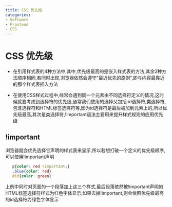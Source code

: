 ```yaml
---
title: CSS 优先级
categories:
- Software
- Frontend
- CSS
---
```

# CSS 优先级

- 在引用样式表的4种方法中,其中,优先级最高的是嵌入样式表的方法,其余3种方法顺序相同,若同时出现,浏览器依然会遵守"最近优先的原则",即与内容最靠近的那个样式表插入方法

- 在使用CSS样式过程中,经常会遇到同一个元素由不同选择符定义的情况,这时候就要考虑到选择符的优先级,通常我们使用的选择父包括:id选择符,类选择符,包含选择符和HTML标签选择符等,因为id选择符是最后被加到元素上的,所以优先级最高,其次是类选择符,!important语法主要用来提升样式规则的应用优先级

## !important

浏览器就会优先选择它声明的样式表来显示,所以若想打破一个定义的优先级顺序,可以使用!important声明

```css
   p{color: red !important;}
   .blue{color: red}
   #id{color: green}
```

上例中同时对页面的一个段落加上这三个样式,最后段落依然被!important声明的
HTML标签选择符样式为红色字体显示,如果去掉!important,则会依照优先级最高
的id选择符为绿色字体显示

